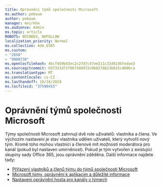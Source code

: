 ```yaml
---
title: Oprávnění týmů společnosti Microsoft
ms.author: pebaum
author: pebaum
manager: mnirkhe
ms.audience: Admin
ms.topic: article
ROBOTS: NOINDEX, NOFOLLOW
localization_priority: Normal
ms.collection: Adm_O365
ms.custom:
- "2658"
- "9000730"
ms.openlocfilehash: 4bcf450b43ec2c27d7c47ee211c32d614bfedae3
ms.sourcegitcommit: 037331d71f06750d972c0b6278b23bb15c4806ca
ms.translationtype: MT
ms.contentlocale: cs-CZ
ms.lasthandoff: 10/18/2019
ms.locfileid: "37590415"
---
```

# <a name="microsoft-teams-permissions"></a>Oprávnění týmů společnosti Microsoft

Týmy společnosti Microsoft zahrnují dvě role uživatelů: vlastníka a člena. Ve výchozím nastavení je stav vlastníka udělen uživateli, který vytvořil nový tým. Kromě toho mohou vlastníci a členové mít možnosti moderátora pro kanál (pokud byl nastaven umírněnost). Pokud je tým vytvořen z existující skupiny sady Office 365, jsou oprávnění zděděna. Další informace najdete tady:

- [Přiřazení vlastníků a členů týmu do týmů společnosti Microsoft](https://docs.microsoft.com/microsoftteams/assign-roles-permissions)
- [Microsoft týmy, oprávnění k aplikacím a důležité informace](https://docs.microsoft.com/microsoftteams/app-permissions)
- [Nastavení oprávnění hosta pro kanály v týmech](https://support.office.com/article/4756c468-2746-4bfd-a582-736d55fcc169)
